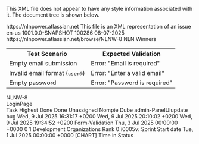 This XML file does not appear to have any style information associated with it. The document tree is shown below.
<!--  
RSS generated by JIRA (1001.0.0-SNAPSHOT#100286-rev:ade406fd979143dea9a586ef61ffe2cdda366da6) at Wed Jul 09 20:26:38 UTC 2025

It is possible to restrict the fields that are returned in this document by specifying the 'field' parameter in your request.
For example, to request only the issue key and summary add field=key&field=summary to the URL of your request.
 -->
<rss version="0.92">
<channel>
<title>Jira</title>
<link>https://nlnpower.atlassian.net</link>
<description>This file is an XML representation of an issue</description>
<language>en-us</language>
<build-info>
<version>1001.0.0-SNAPSHOT</version>
<build-number>100286</build-number>
<build-date>08-07-2025</build-date>
</build-info>
<item>
<title>[NLNW-8] LoginPage</title>
<link>https://nlnpower.atlassian.net/browse/NLNW-8</link>
<project id="10003" key="NLNW">NLN Winners</project>
<description><div class='table-wrap'> <table class='confluenceTable'><tbody> <tr> <th class='confluenceTh'>Test Scenario</th> <th class='confluenceTh'>Expected Validation</th> </tr> <tr> <td class='confluenceTd'>Empty email submission</td> <td class='confluenceTd'>Error: "Email is required"</td> </tr> <tr> <td class='confluenceTd'>Invalid email format (<tt>user@</tt>)</td> <td class='confluenceTd'>Error: "Enter a valid email"</td> </tr> <tr> <td class='confluenceTd'>Empty password</td> <td class='confluenceTd'>Error: "Password is required"</td> </tr> </tbody></table> </div> </description>
<environment/>
<key id="10032">NLNW-8</key>
<summary>LoginPage</summary>
<type id="10012" iconUrl="https://nlnpower.atlassian.net/rest/api/2/universal_avatar/view/type/issuetype/avatar/10318?size=medium">Task</type>
<priority id="1" iconUrl="https://nlnpower.atlassian.net/images/icons/priorities/highest_new.svg">Highest</priority>
<status id="10010" iconUrl="https://nlnpower.atlassian.net/" description="">Done</status>
<statusCategory id="3" key="done" colorName="green"/>
<resolution id="10000">Done</resolution>
<assignee accountid="-1">Unassigned</assignee>
<reporter accountid="712020:544e3da9-c6f5-4c61-9e08-58e3d0c5be72">Nompie Dube</reporter>
<labels>
<label>admin-PanelUIupdate</label>
<label>bug</label>
</labels>
<created>Wed, 9 Jul 2025 16:31:17 +0200</created>
<updated>Wed, 9 Jul 2025 20:10:02 +0200</updated>
<resolved>Wed, 9 Jul 2025 19:34:52 +0200</resolved>
<component>Form-Validation</component>
<due>Thu, 3 Jul 2025 00:00:00 +0000</due>
<votes>0</votes>
<watches>1</watches>
<attachments>
<attachment id="10014" name="EmailFormat.PNG" size="76201" author="5bb2c8a9-1105-40a5-ad99-235cb3e2dcbd" created="Wed, 9 Jul 2025 16:28:53 +0200"/>
<attachment id="10015" name="Email.PNG" size="89930" author="5bb2c8a9-1105-40a5-ad99-235cb3e2dcbd" created="Wed, 9 Jul 2025 16:28:53 +0200"/>
</attachments>
<subtasks> </subtasks>
<customfields>
<customfield id="customfield_10000" key="com.atlassian.jira.plugins.jira-development-integration-plugin:devsummarycf">
<customfieldname>Development</customfieldname>
<customfieldvalues> </customfieldvalues>
</customfield>
<customfield id="customfield_10002" key="com.atlassian.servicedesk:sd-customer-organizations">
<customfieldname>Organizations</customfieldname>
<customfieldvalues> </customfieldvalues>
</customfield>
<customfield id="customfield_10019" key="com.pyxis.greenhopper.jira:gh-lexo-rank">
<customfieldname>Rank</customfieldname>
<customfieldvalues>
<customfieldvalue>0|i0005v:</customfieldvalue>
</customfieldvalues>
</customfield>
<customfield id="customfield_10020" key="com.pyxis.greenhopper.jira:gh-sprint">
<customfieldname>Sprint</customfieldname>
<customfieldvalues> </customfieldvalues>
</customfield>
<customfield id="customfield_10015" key="com.atlassian.jira.plugin.system.customfieldtypes:datepicker">
<customfieldname>Start date</customfieldname>
<customfieldvalues>
<customfieldvalue>Tue, 1 Jul 2025 00:00:00 +0000</customfieldvalue>
</customfieldvalues>
</customfield>
<customfield id="customfield_10026" key="com.atlassian.jira.ext.charting:timeinstatus">
<customfieldname>[CHART] Time in Status</customfieldname>
<customfieldvalues> </customfieldvalues>
</customfield>
</customfields>
</item>
</channel>
</rss>
